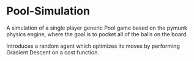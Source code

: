 # Pool-Simulation
A simulation of a single player generic Pool game based on the pymunk physics engine, where the goal is to pocket all of the balls on the board.

Introduces a random agent which optimizes its moves by performing Gradient Descent on a cost function.
